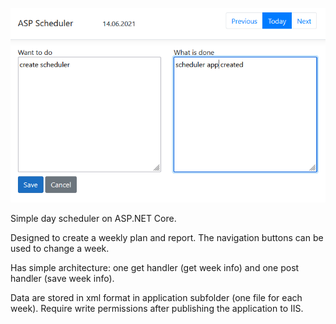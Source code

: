 ![scheduler](scheduler.png)

Simple day scheduler on ASP.NET Core.

Designed to create a weekly plan and report. The navigation buttons can be used to change a week.

Has simple architecture: one get handler (get week info) and one post handler (save week info).

Data are stored in xml format in application subfolder (one file for each week).
Require write permissions after publishing the application to IIS. 
